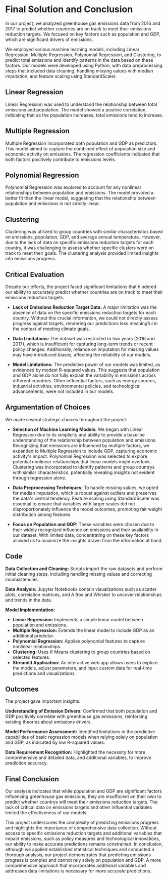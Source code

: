 # Final Solution and Conclusion

In our project, we analyzed greenhouse gas emissions data from 2016 and 2017 to predict whether countries are on track to meet their emissions reduction targets. We focused on key factors such as population and GDP, which are significant drivers of emissions.

We employed various machine learning models, including Linear Regression, Multiple Regression, Polynomial Regression, and Clustering, to predict total emissions and identify patterns in the data based on these factors. Our models were developed using Python, with data preprocessing steps that included data cleaning, handling missing values with median imputation, and feature scaling using StandardScaler.

## Linear Regression

Linear Regression was used to understand the relationship between total emissions and population. The model showed a positive correlation, indicating that as the population increases, total emissions tend to increase.

## Multiple Regression

Multiple Regression incorporated both population and GDP as predictors. This model aimed to capture the combined effect of population size and economic activity on emissions. The regression coefficients indicated that both factors positively contribute to emissions levels.

## Polynomial Regression

Polynomial Regression was explored to account for any nonlinear relationships between population and emissions. The model provided a better fit than the linear model, suggesting that the relationship between population and emissions is not strictly linear.

## Clustering
Clustering was utilized to group countries with similar characteristics based on emissions, population, GDP, and average annual temperature. However, due to the lack of data on specific emissions reduction targets for each country, it was challenging to assess whether specific clusters were on track to meet their goals. The clustering analysis provided limited insights into emissions progress.

## Critical Evaluation

Despite our efforts, the project faced significant limitations that hindered our ability to accurately predict whether countries are on track to meet their emissions reduction targets.

* **Lack of Emissions Reduction Target Data:** A major limitation was the absence of data on the specific emissions reduction targets for each country. Without this crucial information, we could not directly assess progress against targets, rendering our predictions less meaningful in the context of meeting climate goals.

* **Data Limitations:** The dataset was restricted to two years (2016 and 2017), which is insufficient for capturing long-term trends or recent policy changes. Additionally, reliance on imputation for missing values may have introduced biases, affecting the reliability of our models.

* **Model Limitations:** The predictive power of our models was limited, as evidenced by modest R-squared values. This suggests that population and GDP alone do not fully explain the variability in emissions across different countries. Other influential factors, such as energy sources, industrial activities, environmental policies, and technological advancements, were not included in our models.

## Argumentation of Choices

We made several strategic choices throughout the project:

* **Selection of Machine Learning Models:** We began with Linear Regression due to its simplicity and ability to provide a baseline understanding of the relationship between population and emissions. Recognizing that emissions are influenced by multiple factors, we expanded to Multiple Regression to include GDP, capturing economic activity's impact. Polynomial Regression was selected to explore potential nonlinear relationships that linear models might overlook. Clustering was incorporated to identify patterns and group countrys with similar characteristics, potentially revealing insights not evident through regression alone.

* **Data Preprocessing Techniques:** To handle missing values, we opted for median imputation, which is robust against outliers and preserves the data's central tendency. Feature scaling using StandardScaler was essential to ensure that variables with larger scales did not disproportionately influence the model outcomes, promoting fair weight distribution among features.

* **Focus on Population and GDP:** These variables were chosen due to their widely recognized influence on emissions and their availability in our dataset. With limited data, concentrating on these key factors allowed us to maximize the insights drawn from the information at hand.

## Code

**Data Collection and Cleaning:** Scripts import the raw datasets and perform initial cleaning steps, including handling missing values and correcting inconsistencies.

**Data Analysis:** Jupyter Notebooks contain visualizations such as scatter plots, correlation matrices, and A Box and Whisker to uncover relationships and trends in the data.

**Model Implementation:**

* **Linear Regression:** Implements a simple linear model between population and emissions.
* **Multiple Regression:** Extends the linear model to include GDP as an additional predictor.
* **Polynomial Regression:** Applies polynomial features to capture nonlinear relationships.
* **Clustering:** Uses K-Means clustering to group countries based on selected features.
* **Streamlit Application:** An interactive web app allows users to explore the models, adjust parameters, and input custom data for real-time predictions and visualizations.

## Outcomes

The project gave important insights:

**Understanding of Emission Drivers:** Confirmed that both population and GDP positively correlate with greenhouse gas emissions, reinforcing existing theories about emissions drivers.

**Model Performance Assessment:** Identified limitations in the predictive capabilities of basic regression models when relying solely on population and GDP, as indicated by low R-squared values.

**Data Requirement Recognition:** Highlighted the necessity for more comprehensive and detailed data, and additional variables, to improve prediction accuracy.

## Final Conclusion

Our analysis indicates that while population and GDP are significant factors influencing greenhouse gas emissions, they are insufficient on their own to predict whether countrys will meet their emissions reduction targets. The lack of critical data on emissions targets and other influential variables limited the effectiveness of our models.

This project underscores the complexity of predicting emissions progress and highlights the importance of comprehensive data collection. Without access to specific emissions reduction targets and additional variables that impact emissions, such as policy measures and technological innovations, our ability to make accurate predictions remains constrained.
In conclusion, although we applied established statistical techniques and conducted a thorough analysis, our project demonstrates that predicting emissions progress is complex and cannot rely solely on population and GDP. A more comprehensive approach that incorporates additional variables and addresses data limitations is necessary for more accurate predictions.
